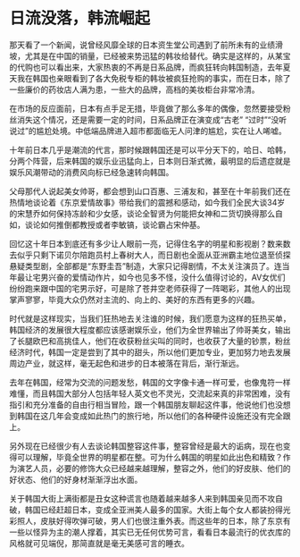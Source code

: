 # 日流没落，韩流崛起

那天看了一个新闻，说曾经风靡全球的日本资生堂公司遇到了前所未有的业绩滑坡，尤其是在中国的销量，已经被来势迅猛的韩妆给替代。确实是这样的，从某宝的代购也可以看出来，大家热衷的不再是日系品牌，而疯狂转向韩国制造，去年夏天我在韩国也亲眼看到了各大免税专柜的韩妆被疯狂抢购的事实，而在日本，除了一些廉价的药妆店人满为患，一些大的品牌，高档的美妆柜台非常冷清。 

在市场的反应面前，日本有点手足无措，毕竟做了那么多年的偶像，忽然要接受粉丝消失这个情况，还是需要一定的时间，日系品牌正在演变成“古老” “过时”“没听说过”的尴尬处境。中低端品牌进入超市都面临无人问津的尴尬，实在让人唏嘘。 

十年前日本几乎是潮流的代言，那时候跟韩国还是可以平分天下的，哈日、哈韩，分两个阵营，后来韩国的娱乐业迅猛向上，日本则日渐式微，最明显的后遗症就是娱乐风潮带动的消费风向标已经急速转向韩国。 

父母那代人说起美女帅哥，都会想到山口百惠、三浦友和，甚至在十年前我们还在热情地谈论着《东京爱情故事》带给我们的震撼和感动，如今我们全民大谈34岁的宋慧乔如何保持冻龄和少女感，谈论全智贤为何能把女神和二货切换得那么自如，谈论如何推倒都教授或者李敏镐，谈论霸占宋仲基。 

回忆这十年日本到底还有多少让人眼前一亮，记得住名字的明星和影视剧？数来数去似乎只剩下诺贝尔陪跑员村上春树大人，而日剧也全面从亚洲霸主地位退至侦探悬疑类型剧，全部都是“东野圭吾”制造，大家只记得剧情，不太关注演员了。连当年最让宅男兴奋的爱情动作片，如今也见多不怪，没什么值得讨论的，AV女优们纷纷跑来跟中国的宅男示好，可是除了苍井空老师获得了一阵喝彩，其他人的出现掌声寥寥，毕竟大众仍然对主流的、向上的、美好的东西有更多的兴趣。 

时代就是这样现实，当我们狂热地去关注谁的时候，我们愿意为这样的狂热买单，韩国经济的发展很大程度都应该感谢娱乐业，他们为全世界输出了帅哥美女，输出了长腿欧巴和高挑佳人，他们在收获粉丝尖叫的同时，也收获了大量的钞票，粉丝经济时代，韩国一定是尝到了其中的甜头，所以他们更加专业，更加努力地去发展周边产业，就这样，毫无起色和进步的日本被落在背后，渐行渐远。 

去年在韩国，经常为交流的问题发愁，韩国的文字像卡通一样可爱，也像鬼符一样难懂，而且韩国大部分人包括年轻人英文也不灵光，交流起来真的非常困难，没有指引和充分准备的自由行相当冒险，跟一个韩国朋友聊起这件事，他说他们也没想到韩国在这几年会变成如此热门的旅行地，所以他们的各种硬件设施还没有完全跟上。 

另外现在已经很少有人去谈论韩国整容这件事，整容曾经是最大的诟病，现在也变得可以理解，毕竟全世界的明星都在整。可为什么韩国的明星如此出色和精致？作为演艺人员，必要的修饰大众已经越来越理解，整容之外，他们的好皮肤、他们的好状态、他们的好身材渐渐浮出水面。 

关于韩国大街上满街都是丑女这种谎言也随着越来越多人来到韩国亲见而不攻自破，韩国已经赶超日本，变成全亚洲美人最多的国家。大街上每个女人都装扮得光彩照人，皮肤好得吹弹可破，男人们也很注重外表。而这些年的日本，除了东京有一些以怪异为主的潮人撑着，其实已无任何优势可言，看看日本最流行的优衣库的风格就可见端倪，那简直就是毫无美感可言的睡衣。
